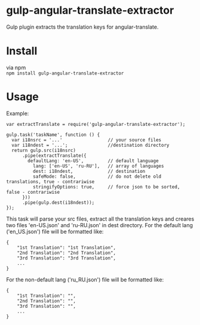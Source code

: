 # gulp-angular-translate-extractor
Gulp plugin extracts the translation keys for angular-translate.

# Install
via npm  
`npm install gulp-angular-translate-extractor`

# Usage  
Example:
```
var extractTranslate = require('gulp-angular-translate-extractor');

gulp.task('taskName', function () {
  var i18nsrc = '...'                 // your source files  
  var i18ndest = '...';               //destination directory
  return gulp.src(i18nsrc)
      .pipe(extractTranslate({
        defaultLang: 'en-US',         // default language
          lang: ['en-US', 'ru-RU'],   // array of languages
          dest: i18ndest,             // destination
          safeMode: false,            // do not delete old translations, true - contrariwise
          stringifyOptions: true,     // force json to be sorted, false - contrariwise
      }))
      .pipe(gulp.dest(i18ndest));
});
```
This task will parse your src files, extract all the translation keys and creares two files 'en-US.json' and 'ru-RU.json' in dest directory. For the default lang ('en_US.json') file will be formatted like:
```
{
    "1st Translation": "1st Translation",
    "2nd Translation": "2nd Translation",
    "3rd Translation": "3rd Translation",
    ...
}
```
For the non-default lang ('ru_RU.json') file will be formatted like:
```
{
    "1st Translation": "",
    "2nd Translation": "",
    "3rd Translation": "",
    ...
}
```
